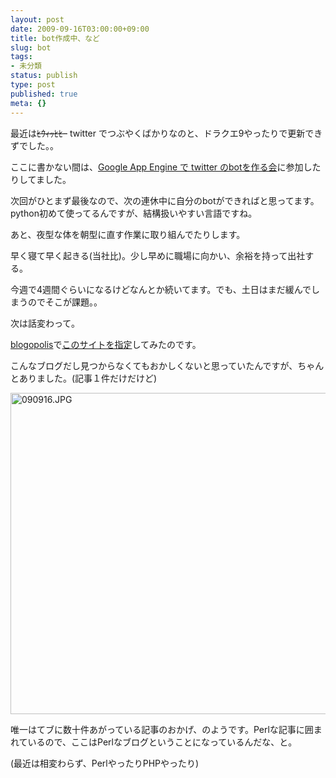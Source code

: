```yaml
---
layout: post
date: 2009-09-16T03:00:00+09:00
title: bot作成中、など
slug: bot
tags:
- 未分類
status: publish
type: post
published: true
meta: {}
---
```

最近は<strike>ﾋｳｨｯﾋﾋｰ</strike> twitter でつぶやくばかりなのと、ドラクエ9やったりで更新できずでした。。

ここに書かない間は、<a href="http://bot2tuku.web.fc2.com/index.htm">Google App Engine で twitter のbotを作る会</a>に参加したりしてました。

次回がひとまず最後なので、次の連休中に自分のbotができればと思ってます。python初めて使ってるんですが、結構扱いやすい言語ですね。

あと、夜型な体を朝型に直す作業に取り組んでたりします。

早く寝て早く起きる(当社比)。少し早めに職場に向かい、余裕を持って出社する。

今週で4週間ぐらいになるけどなんとか続いてます。でも、土日はまだ緩んでしまうのでそこが課題。。

次は話変わって。

<!--more-->
<a href="http://blogopolis.jp/">blogopolis</a>で<a href="http://blogopolis.jp/view/http://wo.skr.jp/mt/">このサイトを指定</a>してみたのです。

こんなブログだし見つからなくてもおかしくないと思っていたんですが、ちゃんとありました。(記事１件だけだけど)

<span class="mt-enclosure mt-enclosure-image" style="display: inline;"><a href="http://wo.skr.jp/images/uploads/assets_c/2009/09/090916-120.html" onclick="http://wo.skr.jp/images/uploads/assets_c/2009/09/090916-120.html','popup','width=1071,height=919,scrollbars=no,resizable=no,toolbar=no,directories=no,location=no,menubar=no,status=no,left=0,top=0'); return false"><img src="http://wo.skr.jp/images/uploads/assets_c/2009/09/090916-thumb-600x514-120.jpg" width="600" height="514" alt="090916.JPG" class="mt-image-none" style="" /></a></span>

唯一はてブに数十件あがっている記事のおかげ、のようです。Perlな記事に囲まれているので、ここはPerlなブログということになっているんだな、と。

(最近は相変わらず、PerlやったりPHPやったり)
